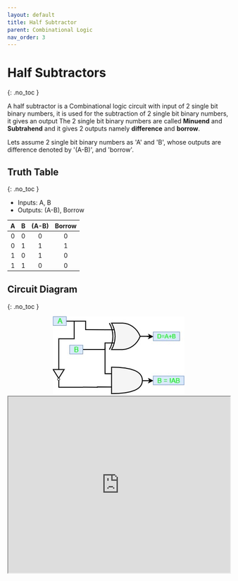 ```yaml
---
layout: default
title: Half Subtractor
parent: Combinational Logic
nav_order: 3
---
```


# Half Subtractors
{: .no_toc }

A half subtractor is a Combinational logic circuit with input of 2 single bit binary numbers, it is used for the subtraction of 2 single bit binary numbers, it gives an output The 2 single bit binary numbers are called **Minuend** and **Subtrahend** and it gives 2 outputs namely **difference** and **borrow**.

Lets assume 2 single bit binary numbers as 'A' and 'B', whose outputs are difference denoted by '(A-B)', and 'borrow'.  

## Truth Table
{: .no_toc }

* Inputs: A, B
* Outputs: (A-B), Borrow

|    A    |    B    |  (A-B)  |  Borrow |
|:-------:|:-------:|:-------:|:-------:|
|    0    |    0    |    0    |    0    |
|    0    |    1    |    1    |    1    |
|    1    |    0    |    1    |    0    |
|    1    |    1    |    0    |    0    |

## Circuit Diagram
{: .no_toc }

<div style="text-align:center"><img src="../../assets/images/halfsubtractor_circuitdiagram.jpg" /></div>

<iframe width="100%" height="400px" src="https://circuitverse.org/simulator/embed/12120" id="projectPreview" scrolling="no" webkitAllowFullScreen mozAllowFullScreen allowFullScreen> </iframe>
